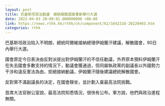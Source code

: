 ```yaml
---
layout: post
title: 巴基斯坦政治動盪　總統解散國會重新舉行大選
date: 2022-04-03 20:09:01.000000000 +08:00
link: https://news.rthk.hk/rthk/ch/component/k2/1642318-20220403.htm
categories: rthk
---
```


巴基斯坦政治陷入不明朗，總統阿爾維接納總理伊姆蘭汗建議，解散國會，90日內舉行大選。

國會原定今日表決由反對派提出對伊姆蘭汗的不信任動議，外界原本預料伊姆蘭汗在失去國會多數支持的情況下，動議會獲通過，但同屬執政黨的副議長以外國勢力干涉和違反憲法為由，拒絕接納動議，伊姆蘭汗隨後建議總統解散國會。

反對黨不滿副議長的決定，在國會靜坐，並計劃入稟最高法院挑戰。

首席大法官辦公室說，最高法院知悉情況，很快有公布。軍方說，他們與政治進程無關。
